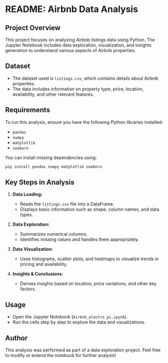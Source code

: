 # README: Airbnb Data Analysis

## Project Overview
This project focuses on analyzing Airbnb listings data using Python. The Jupyter Notebook includes data exploration, visualization, and insights generation to understand various aspects of Airbnb properties.

## Dataset
- The dataset used is `listings.csv`, which contains details about Airbnb properties.
- The data includes information on property type, price, location, availability, and other relevant features.

## Requirements
To run this analysis, ensure you have the following Python libraries installed:
- `pandas`
- `numpy`
- `matplotlib`
- `seaborn`

You can install missing dependencies using:
```bash
pip install pandas numpy matplotlib seaborn
```

## Key Steps in Analysis
1. **Data Loading:**
   - Reads the `listings.csv` file into a DataFrame.
   - Displays basic information such as shape, column names, and data types.

2. **Data Exploration:**
   - Summarizes numerical columns.
   - Identifies missing values and handles them appropriately.

3. **Data Visualization:**
   - Uses histograms, scatter plots, and heatmaps to visualize trends in pricing and availability.

4. **Insights & Conclusions:**
   - Derives insights based on location, price variations, and other key factors.

## Usage
- Open the Jupyter Notebook (`Airbnb_electro_pi.ipynb`).
- Run the cells step by step to explore the data and visualizations.

## Author
This analysis was performed as part of a data exploration project. Feel free to modify or extend the notebook for further analysis!


